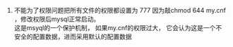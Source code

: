 1. 不能为了权限问题把所有文件的权限都设置为 777 因为敲chmod 644 my.cnf ，修改权限后mysql正常启动。        
这是msyql的一个保护机制，  如果my.cnf的权限过大， 它会认为这是一个不安全的配置数据，进而采用默认的配置数据          

